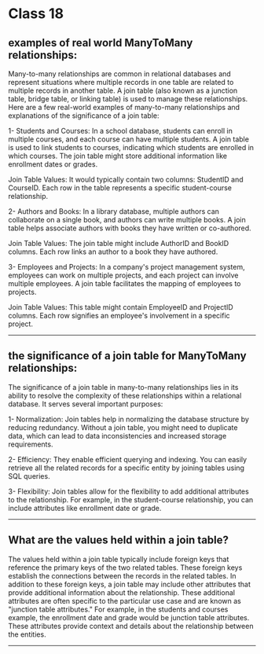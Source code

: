 # Class 18

## examples of real world ManyToMany relationships:
Many-to-many relationships are common in relational databases and represent situations where multiple records in one table are related to multiple records in another table. A join table (also known as a junction table, bridge table, or linking table) is used to manage these relationships. Here are a few real-world examples of many-to-many relationships and explanations of the significance of a join table:

1- Students and Courses: In a school database, students can enroll in multiple courses, and each course can have multiple students. A join table is used to link students to courses, indicating which students are enrolled in which courses. The join table might store additional information like enrollment dates or grades.

Join Table Values: It would typically contain two columns: StudentID and CourseID. Each row in the table represents a specific student-course relationship.

2- Authors and Books: In a library database, multiple authors can collaborate on a single book, and authors can write multiple books. A join table helps associate authors with books they have written or co-authored.

Join Table Values: The join table might include AuthorID and BookID columns. Each row links an author to a book they have authored.

3- Employees and Projects: In a company's project management system, employees can work on multiple projects, and each project can involve multiple employees. A join table facilitates the mapping of employees to projects.

Join Table Values: This table might contain EmployeeID and ProjectID columns. Each row signifies an employee's involvement in a specific project.

---
##  the significance of a join table for ManyToMany relationships:
The significance of a join table in many-to-many relationships lies in its ability to resolve the complexity of these relationships within a relational database. It serves several important purposes:

1- Normalization: Join tables help in normalizing the database structure by reducing redundancy. Without a join table, you might need to duplicate data, which can lead to data inconsistencies and increased storage requirements.

2- Efficiency: They enable efficient querying and indexing. You can easily retrieve all the related records for a specific entity by joining tables using SQL queries.

3- Flexibility: Join tables allow for the flexibility to add additional attributes to the relationship. For example, in the student-course relationship, you can include attributes like enrollment date or grade.

---
## What are the values held within a join table?
The values held within a join table typically include foreign keys that reference the primary keys of the two related tables. These foreign keys establish the connections between the records in the related tables. In addition to these foreign keys, a join table may include other attributes that provide additional information about the relationship. These additional attributes are often specific to the particular use case and are known as "junction table attributes." For example, in the students and courses example, the enrollment date and grade would be junction table attributes. These attributes provide context and details about the relationship between the entities.

---
